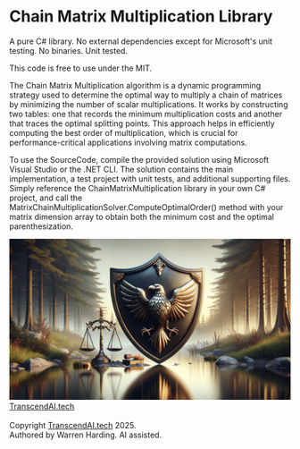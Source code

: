 
# Chain Matrix Multiplication Library

A pure C# library. No external dependencies except for Microsoft's unit testing. No binaries. Unit tested.

This code is free to use under the MIT.

The Chain Matrix Multiplication algorithm is a dynamic programming strategy used to determine the optimal way to multiply a chain of matrices by minimizing the number of scalar multiplications. It works by constructing two tables: one that records the minimum multiplication costs and another that traces the optimal splitting points. This approach helps in efficiently computing the best order of multiplication, which is crucial for performance-critical applications involving matrix computations.

To use the SourceCode, compile the provided solution using Microsoft Visual Studio or the .NET CLI. The solution contains the main implementation, a test project with unit tests, and additional supporting files. Simply reference the ChainMatrixMultiplication library in your own C# project, and call the MatrixChainMultiplicationSolver.ComputeOptimalOrder() method with your matrix dimension array to obtain both the minimum cost and the optimal parenthesization.

![AI Image](aiimage.jpg)
[TranscendAI.tech](https://TranscendAI.tech)<br>
<br>
Copyright [TranscendAI.tech](https://TranscendAI.tech) 2025.</br>
Authored by Warren Harding. AI assisted.</br>
  